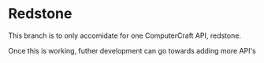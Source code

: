# Redstone

This branch is to only accomidate for one ComputerCraft API, redstone.

Once this is working, futher development can go towards adding more API's